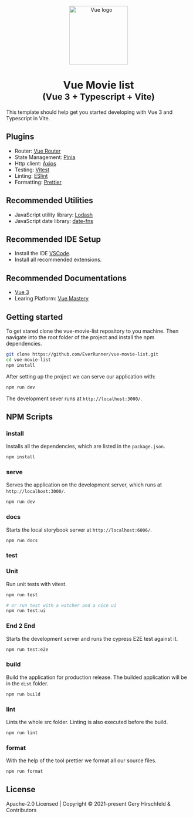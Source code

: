 <p align="center"><img width="160" src="./logo.svg" alt="Vue logo"></p>

<h1 align="center">
  Vue Movie list
  <br />
  <small>(Vue 3 + Typescript + Vite)</small>
</h1>

This template should help get you started developing with Vue 3 and Typescript in Vite.

## Plugins

- Router: [Vue Router](https://next.router.vuejs.org/)
- State Management: [Pinia](https://pinia.vuejs.org/)
- Http client: [Axios](https://www.npmjs.com/package/axios)
- Testing: [Vitest](https://vitest.dev/)
- Linting: [ESlint](https://eslint.org/)
- Formatting: [Prettier](https://prettier.io/)

## Recommended Utilities

- JavaScript utility library: [Lodash](https://lodash.com/)
- JavaScript date library: [date-fns](https://date-fns.org/)

## Recommended IDE Setup

- Install the IDE [VSCode](https://code.visualstudio.com/).
- Install all recommended extensions.

## Recommended Documentations

- [Vue 3](https://v3.vuejs.org/)
- Learing Platform: [Vue Mastery](https://www.vuemastery.com/)

## Getting started

To get stared clone the vue-movie-list repository to you machine. Then navigate into the root folder of the project and install the npm dependencies.

```bash
git clone https://github.com/EverRunner/vue-movie-list.git
cd vue-movie-list
npm install
```

After setting up the project we can serve our application with:

```bash
npm run dev
```

The development sever runs at `http://localhost:3000/`.

## NPM Scripts

### install

Installs all the dependencies, which are listed in the `package.json`.

```bash
npm install
```

### serve

Serves the application on the development server, which runs at `http://localhost:3000/`.

```bash
npm run dev
```

### docs

Starts the local storybook server at `http://localhost:6006/`.

```bash
npm run docs
```

### test

### Unit

Run unit tests with vitest.

```bash
npm run test

# or run test with a watcher and a nice ui
npm run test:ui
```

### End 2 End

Starts the development server and runs the cypress E2E test against it.

```bash
npm run test:e2e
```

### build

Build the application for production release. The builded application will be in the `dist` folder.

```bash
npm run build
```

### lint

Lints the whole src folder. Linting is also executed before the build.

```bash
npm run lint
```

### format

With the help of the tool prettier we format all our source files.

```bash
npm run format
```

## License

Apache-2.0 Licensed | Copyright © 2021-present Gery Hirschfeld & Contributors

